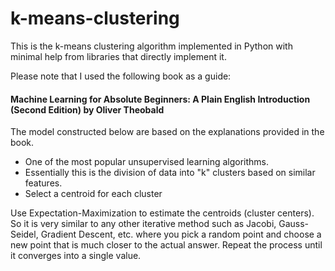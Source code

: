 # k-means-clustering

This is the k-means clustering algorithm implemented in Python with minimal help from libraries that directly implement it.

Please note that I used the following book as a guide: 

#### Machine Learning for Absolute Beginners: A Plain English Introduction (Second Edition) by Oliver Theobald
    
The model constructed below are based on the explanations provided in the book. 

   - One of the most popular unsupervised learning algorithms. 
   - Essentially this is the division of data into "k" clusters based on similar features. 
   - Select a centroid for each cluster 
   
Use Expectation-Maximization to estimate the centroids (cluster centers). So it is very similar to any other iterative method such as Jacobi, Gauss-Seidel, Gradient Descent, etc. where you pick a random point and choose a new point that is much closer to the actual answer. Repeat the process until it converges into a single value.
